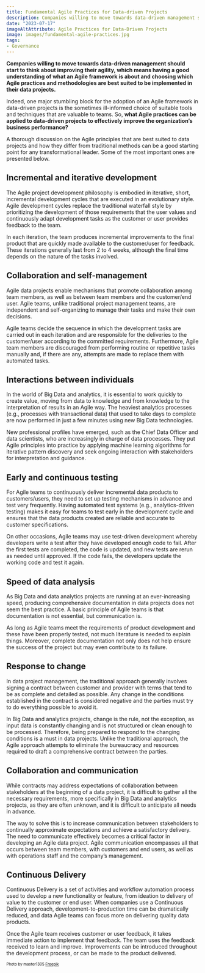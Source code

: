 ```yaml
---
title: Fundamental Agile Practices for Data-driven Projects
description: Companies willing to move towards data-driven management should start to think about improving their agility, which means having a good understanding of what an Agile framework is about and choosing which Agile practices and methodologies are best suited to be implemented in their data projects.
date: "2023-07-17"
imageAltAttribute: Agile Practices for Data-Driven Projects
image: images/fundamental-agile-practices.jpg
tags:
- Governance
---
```

**Companies willing to move towards data-driven management should start to think about improving their agility, which means having a good understanding of what an Agile framework is about and choosing which Agile practices and methodologies are best suited to be implemented in their data projects.**

Indeed, one major stumbling block for the adoption of an Agile framework in data-driven projects is the sometimes ill-informed choice of suitable tools and techniques that are valuable to teams. So, **what Agile practices can be applied to data-driven projects to effectively improve the organization’s business performance?**

A thorough discussion on the Agile principles that are best suited to data projects and how they differ from traditional methods can be a good starting point for any transformational leader. Some of the most important ones are presented below.

## Incremental and iterative development
The Agile project development philosophy is embodied in iterative, short, incremental development cycles that are executed in an evolutionary style. Agile development cycles replace the traditional waterfall style by prioritizing the development of those requirements that the user values and continuously adapt development tasks as the customer or user provides feedback to the team. 

In each iteration, the team produces incremental improvements to the final product that are quickly made available to the customer/user for feedback. These iterations generally last from 2 to 4 weeks, although the final time depends on the nature of the tasks involved. 

## Collaboration and self-management
Agile data projects enable mechanisms that promote collaboration among team members, as well as between team members and the customer/end user. Agile teams, unlike traditional project management teams, are independent and self-organizing to manage their tasks and make their own decisions. 

Agile teams decide the sequence in which the development tasks are carried out in each iteration and are responsible for the deliveries to the customer/user according to the committed requirements. Furthermore, Agile team members are discouraged from performing routine or repetitive tasks manually and, if there are any, attempts are made to replace them with automated tasks. 

## Interactions between individuals
In the world of Big Data and analytics, it is essential to work quickly to create value, moving from data to knowledge and from knowledge to the interpretation of results in an Agile way. The heaviest analytics processes (e.g., processes with transactional data) that used to take days to complete are now performed in just a few minutes using new Big Data technologies. 

New professional profiles have emerged, such as the Chief Data Officer and data scientists, who are increasingly in charge of data processes. They put Agile principles into practice by applying machine learning algorithms for iterative pattern discovery and seek ongoing interaction with stakeholders for interpretation and guidance.

## Early and continuous testing
For Agile teams to continuously deliver incremental data products to customers/users, they need to set up testing mechanisms in advance and test very frequently. Having automated test systems (e.g., analytics-driven testing) makes it easy for teams to test early in the development cycle and ensures that the data products created are reliable and accurate to customer specifications. 

On other occasions, Agile teams may use test-driven development whereby developers write a test after they have developed enough code to fail. After the first tests are completed, the code is updated, and new tests are rerun as needed until approved. If the code fails, the developers update the working code and test it again.  

## Speed of data analysis
As Big Data and data analytics projects are running at an ever-increasing speed, producing comprehensive documentation in data projects does not seem the best practice. A basic principle of Agile teams is that documentation is not essential, but communication is. 

As long as Agile teams meet the requirements of product development and these have been properly tested, not much literature is needed to explain things. Moreover, complete documentation not only does not help ensure the success of the project but may even contribute to its failure. 

## Response to change
In data project management, the traditional approach generally involves signing a contract between customer and provider with terms that tend to be as complete and detailed as possible. Any change in the conditions established in the contract is considered negative and the parties must try to do everything possible to avoid it. 

In Big Data and analytics projects, change is the rule, not the exception, as input data is constantly changing and is not structured or clean enough to be processed. Therefore, being prepared to respond to the changing conditions is a must in data projects. Unlike the traditional approach, the Agile approach attempts to eliminate the bureaucracy and resources required to draft a comprehensive contract between the parties.  

## Collaboration and communication
While contracts may address expectations of collaboration between stakeholders at the beginning of a data project, it is difficult to gather all the necessary requirements, more specifically in Big Data and analytics projects, as they are often unknown, and it is difficult to anticipate all needs in advance. 

The way to solve this is to increase communication between stakeholders to continually approximate expectations and achieve a satisfactory delivery. The need to communicate effectively becomes a critical factor in developing an Agile data project. Agile communication encompasses all that occurs between team members, with customers and end users, as well as with operations staff and the company’s management.

## Continuous Delivery
Continuous Delivery is a set of activities and workflow automation process used to develop a new functionality or feature, from ideation to delivery of value to the customer or end user. When companies use a Continuous Delivery approach, development-to-production time can be dramatically reduced, and data Agile teams can focus more on delivering quality data products.

Once the Agile team receives customer or user feedback, it takes immediate action to implement that feedback. The team uses the feedback received to learn and improve. Improvements can be introduced throughout the development process, or can be made to the product delivered.

<p style= "font-size:10px;">Photo by master1305 <a href="https://www.freepik.es/foto-gratis/equipo-sentado-detras-escritorio-revisando-informes-hablando-vista-superior_12727164.htm#query=team%20communication&position=42&from_view=search&track=ais#position=42&query=team%20communication" target="_blank">Freepik</a></p>